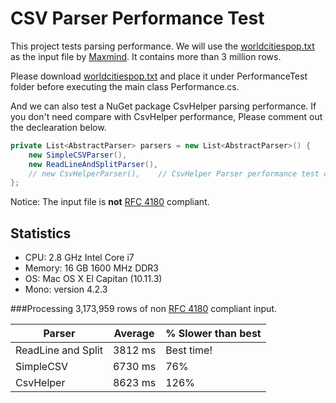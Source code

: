 CSV Parser Performance Test
===========================

This project tests parsing performance. We will use the [worldcitiespop.txt](http://www.maxmind.com/download/worldcities/worldcitiespop.txt.gz) as the input file by [Maxmind](http://www.maxmind.com/). It contains more than 3 million rows.

Please download [worldcitiespop.txt](http://www.maxmind.com/download/worldcities/worldcitiespop.txt.gz) and place it under PerformanceTest folder before executing the main class Performance.cs.

And we can also test a NuGet package CsvHelper parsing performance. If you don't need compare with CsvHelper performance, Please comment out the declearation below.

```c#
private List<AbstractParser> parsers = new List<AbstractParser>() {
    new SimpleCSVParser(),
    new ReadLineAndSplitParser(),
    // new CsvHelperParser(),    // CsvHelper Parser performance test class
};
```

Notice: The input file is **not** [RFC 4180](https://www.rfc-editor.org/rfc/rfc4180.txt) compliant.

Statistics
----------

- CPU: 2.8 GHz Intel Core i7
- Memory: 16 GB 1600 MHz DDR3
- OS: Mac OS X El Capitan (10.11.3)
- Mono: version 4.2.3

###Processing 3,173,959 rows of non [RFC 4180](https://www.rfc-editor.org/rfc/rfc4180.txt) compliant input.

| Parser             | Average | % Slower than best |
|--------------------|---------|--------------------|
| ReadLine and Split | 3812 ms | Best time!         |
| SimpleCSV          | 6730 ms | 76%                |
| CsvHelper          | 8623 ms | 126%               |

